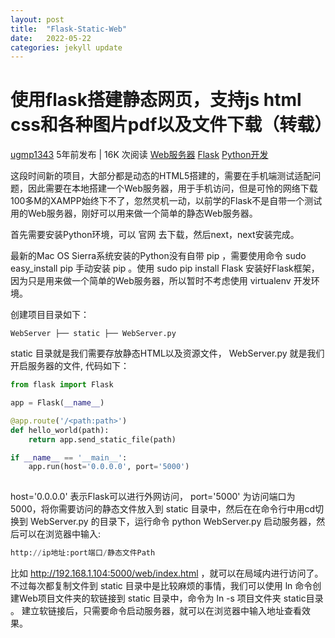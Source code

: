 ```yaml
---
layout: post
title:  "Flask-Static-Web"
date:   2022-05-22
categories: jekyll update
---
```

# 使用flask搭建静态网页，支持js html css和各种图片pdf以及文件下载（转载）


[ ugmp1343](https://user.open-open.com/u/139915) 5年前发布 | 16K 次阅读 [Web服务器](https://www.open-open.com/lib/tag/web-fuwuqi.html) [Flask](https://www.open-open.com/lib/tag/flask.html) [Python开发](https://www.open-open.com/lib/tag/python-kaifa.html)

这段时间新的项目，大部分都是动态的HTML5搭建的，需要在手机端测试适配问题，因此需要在本地搭建一个Web服务器，用于手机访问，但是可怜的网络下载100多M的XAMPP始终下不了，忽然灵机一动，以前学的Flask不是自带一个测试用的Web服务器，刚好可以用来做一个简单的静态Web服务器。

首先需要安装Python环境，可以 官网 去下载，然后next，next安装完成。

最新的Mac OS Sierra系统安装的Python没有自带 pip ，需要使用命令 sudo easy_install pip 手动安装 pip 。使用 sudo pip install Flask 安装好Flask框架，因为只是用来做一个简单的Web服务器，所以暂时不考虑使用 virtualenv 开发环境。

创建项目目录如下：

```
WebServer ├── static ├── WebServer.py
```

static 目录就是我们需要存放静态HTML以及资源文件， WebServer.py 就是我们开启服务器的文件, 代码如下：

```python
from flask import Flask

app = Flask(__name__)

@app.route('/<path:path>')
def hello_world(path):
    return app.send_static_file(path)

if __name__ == '__main__':
    app.run(host='0.0.0.0', port='5000')
 
```

host='0.0.0.0' 表示Flask可以进行外网访问， port='5000' 为访问端口为5000，将你需要访问的静态文件放入到 static 目录中，然后在在命令行中用cd切换到 WebServer.py 的目录下，运行命令 python WebServer.py 启动服务器，然后可以在浏览器中输入:

```python
http://ip地址:port端口/静态文件Path
```
    
比如 http://192.168.1.104:5000/web/index.html ，就可以在局域内进行访问了。不过每次都复制文件到 static 目录中是比较麻烦的事情，我们可以使用 ln 命令创建Web项目文件夹的软链接到 static 目录中，命令为 ln -s 项目文件夹 static目录 。 建立软链接后，只需要命令启动服务器，就可以在浏览器中输入地址查看效果。

